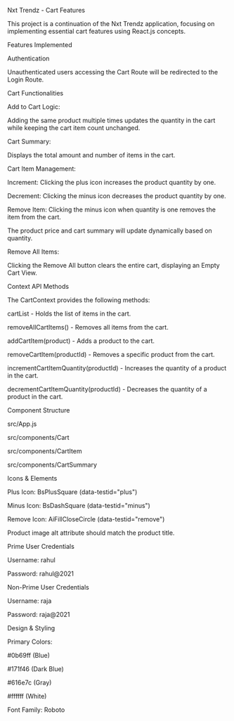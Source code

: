 Nxt Trendz - Cart Features

This project is a continuation of the Nxt Trendz application, focusing on implementing essential cart features using React.js concepts.

Features Implemented

Authentication

Unauthenticated users accessing the Cart Route will be redirected to the Login Route.

Cart Functionalities

Add to Cart Logic:

Adding the same product multiple times updates the quantity in the cart while keeping the cart item count unchanged.

Cart Summary:

Displays the total amount and number of items in the cart.

Cart Item Management:

Increment: Clicking the plus icon increases the product quantity by one.

Decrement: Clicking the minus icon decreases the product quantity by one.

Remove Item: Clicking the minus icon when quantity is one removes the item from the cart.

The product price and cart summary will update dynamically based on quantity.

Remove All Items:

Clicking the Remove All button clears the entire cart, displaying an Empty Cart View.

Context API Methods

The CartContext provides the following methods:

cartList - Holds the list of items in the cart.

removeAllCartItems() - Removes all items from the cart.

addCartItem(product) - Adds a product to the cart.

removeCartItem(productId) - Removes a specific product from the cart.

incrementCartItemQuantity(productId) - Increases the quantity of a product in the cart.

decrementCartItemQuantity(productId) - Decreases the quantity of a product in the cart.

Component Structure

src/App.js

src/components/Cart

src/components/CartItem

src/components/CartSummary

Icons & Elements

Plus Icon: BsPlusSquare (data-testid="plus")

Minus Icon: BsDashSquare (data-testid="minus")

Remove Icon: AiFillCloseCircle (data-testid="remove")

Product image alt attribute should match the product title.

Prime User Credentials

Username: rahul

Password: rahul@2021

Non-Prime User Credentials

Username: raja

Password: raja@2021

Design & Styling

Primary Colors:

#0b69ff (Blue)

#171f46 (Dark Blue)

#616e7c (Gray)

#ffffff (White)

Font Family: Roboto

